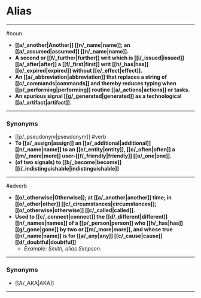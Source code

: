 # Alias
---
#noun
- **[[a/_another|Another]] [[n/_name|name]]; an [[a/_assumed|assumed]] [[n/_name|name]].**
- **A second or [[f/_further|further]] writ which is [[i/_issued|issued]] [[a/_after|after]] a [[f/_first|first]] writ [[h/_has|has]] [[e/_expired|expired]] without [[e/_effect|effect]].**
- **An [[a/_abbreviation|abbreviation]] that replaces a string of [[c/_commands|commands]] and thereby reduces typing when [[p/_performing|performing]] routine [[a/_actions|actions]] or tasks.**
- **An spurious signal [[g/_generated|generated]] as a technological [[a/_artifact|artifact]].**
---
### Synonyms
- [[p/_pseudonym|pseudonym]]
#verb
- **To [[a/_assign|assign]] an [[a/_additional|additional]] [[n/_name|name]] to an [[e/_entity|entity]], [[o/_often|often]] a [[m/_more|more]] user-[[f/_friendly|friendly]] [[o/_one|one]].**
- **(of two signals) to [[b/_become|become]] [[i/_indistinguishable|indistinguishable]]**
---
#adverb
- **[[o/_otherwise|Otherwise]]; at [[a/_another|another]] time; in [[o/_other|other]] [[c/_circumstances|circumstances]]; [[o/_otherwise|otherwise]] [[c/_called|called]].**
- **Used to [[c/_connect|connect]] the [[d/_different|different]] [[n/_names|names]] of a [[p/_person|person]] who [[h/_has|has]] [[g/_gone|gone]] by two or [[m/_more|more]], and whose true [[n/_name|name]] is for [[a/_any|any]] [[c/_cause|cause]] [[d/_doubtful|doubtful]]**
	- _Example: Smith, alias Simpson._
---
### Synonyms
- [[A/_AKA|AKA]]
---
